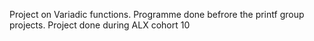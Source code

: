 Project on Variadic functions. Programme done befrore the printf group projects. 
Project done during ALX cohort 10

